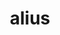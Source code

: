 ---
title: alius
nmtitle: alius
meaning: other, another
ch: ten
pos: totadjective
femend: alia
neutend: aliud
f1: yes
f: yes
---